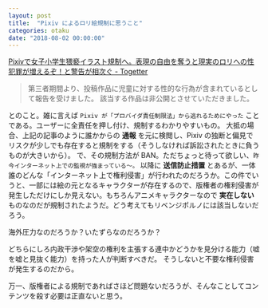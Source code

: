 ```yaml
---
layout: post
title:  "Pixiv によるロリ絵規制に思うこと"
categories: otaku
date: "2018-08-02 00:00:00"
---
```


[Pixivで女子小学生猥褻イラスト規制へ。表現の自由を奪うと現実のロリへの性犯罪が増えるぞ！と警告が相次ぐ \- Togetter](https://togetter.com/li/1252028)

> 第三者期間より、投稿作品に児童に対する性的な行為が含まれているとして報告を受けました。
> 該当する作品は非公開とさせていただきました。

とのこと。雑に言えば `Pixiv が「プロバイダ責任制限法」から逃れるためにやった` ことである。ユーザーに全責任を押し付け、規制するわかりやすいもの。
大抵の場合、上記の記事のように誰かからの **通報** を元に検閲し、Pixiv の独断と偏見でリスクが少しでも存在すると規制をする（そうしなければ訴訟されたときに負うものが大きいから）。
で、その規制方法が BAN。ただちょっと待って欲しい、`昨今インターネット上での監視が強まっている〜。` 以降に **送信防止措置** とあるが、一体誰のどんな「インターネット上で権利侵害」が行われたのだろうか。この件でいうと、一部には絵の元となるキャラクターが存在するので、版権者の権利侵害が発生しただけにしか見えない。もちろんアニメキャラクターなので **実在しない** ものなのだが規制されたようだ。どう考えてもリベンジポルノには該当しないだろう。

海外圧力なのだろうか？いたずらなのだろうか？

どちらにしろ内政干渉や架空の権利を主張する連中かどうかを見分ける能力（嘘を嘘と見抜く能力）を持った人が判断すべきだ。
そうしないと不要な権利侵害が発生するのだから。

万一、版権者による規制であればさほど問題ないだろうが、そんなことしてコンテンツを殺す必要は正直ないと思う。
